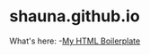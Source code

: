 # shauna.github.io

What's here:
-[My HTML Boilerplate](https://shkeating.github.io/html-boilerplate/index.html)

